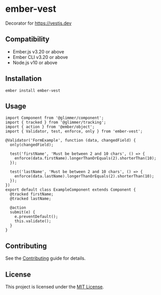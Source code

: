 ember-vest
==============================================================================

Decorator for https://vestjs.dev


Compatibility
------------------------------------------------------------------------------

* Ember.js v3.20 or above
* Ember CLI v3.20 or above
* Node.js v10 or above


Installation
------------------------------------------------------------------------------

```
ember install ember-vest
```


Usage
------------------------------------------------------------------------------

```
import Component from '@glimmer/component';
import { tracked } from '@glimmer/tracking';
import { action } from '@ember/object';
import { Validator, test, enforce, only } from 'ember-vest';

@Validator('FormExample', function (data, changedField) {
  only(changedField);

  test('firstName', 'Must be between 2 and 10 chars', () => {
    enforce(data.firstName).longerThanOrEquals(2).shorterThan(10);
  });

  test('lastName', 'Must be between 2 and 10 chars', () => {
    enforce(data.lastName).longerThanOrEquals(2).shorterThan(10);
  });
})
export default class ExampleComponent extends Component {
  @tracked firstName;
  @tracked lastName;

  @action
  submit(e) {
    e.preventDefault();
    this.validate();
  }
}
```


Contributing
------------------------------------------------------------------------------

See the [Contributing](CONTRIBUTING.md) guide for details.


License
------------------------------------------------------------------------------

This project is licensed under the [MIT License](LICENSE.md).
